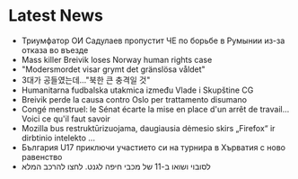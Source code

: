 # Latest News
-  Триумфатор ОИ Садулаев пропустит ЧЕ по борьбе в Румынии из-за отказа во въезде
-  Mass killer Breivik loses Norway human rights case
-  "Modersmordet visar grymt det gränslösa våldet"
-  3대가 공들였는데…"북한 큰 충격일 것"
-  Humanitarna fudbalska utakmica između Vlade i Skupštine CG
-  Breivik perde la causa contro Oslo per trattamento disumano
-  Congé menstruel: le Sénat écarte la mise en place d'un arrêt de travail... Voici ce qu'il faut savoir
-  Mozilla bus restruktūrizuojama, daugiausia dėmesio skirs „Firefox“ ir dirbtinio intelekto ...
-  България U17 приключи участието си на турнира в Хърватия с ново равенство
-  לסובוי ושואו ב-11 של מכבי חיפה לגנט. לחצו להרכב המלא
